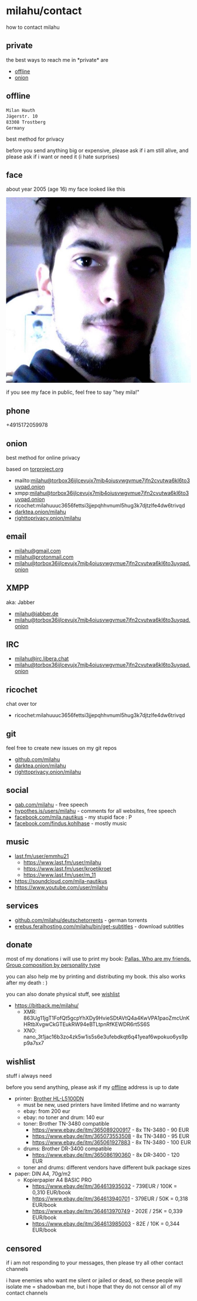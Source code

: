 # milahu/contact

how to contact milahu

## private

the best ways to reach me in \*private\* are

- [offline](#offline)
- [onion](#onion)

## offline

```
Milan Hauth
Jägerstr. 10
83308 Trostberg
Germany
```

best method for privacy

before you send anything big or expensive,
please ask if i am still alive,
and please ask if i want or need it (i hate surprises)

## face

about year 2005 (age 16) my face looked like this

![](milahu.jpg)

if you see my face in public, feel free to say "hey mila!"

## phone

+4915172059978

## onion

best method for online privacy

based on [torproject.org](https://www.torproject.org/)

- mailto:milahu@torbox36ijlcevujx7mjb4oiusvwgvmue7jfn2cvutwa6kl6to3uyqad.onion
- xmpp:milahu@torbox36ijlcevujx7mjb4oiusvwgvmue7jfn2cvutwa6kl6to3uyqad.onion
- ricochet:milahuuuc3656fettsi3jjepqhhvnuml5hug3k7djtzlfe4dw6trivqd
- [darktea.onion/milahu](http://it7otdanqu7ktntxzm427cba6i53w6wlanlh23v5i3siqmos47pzhvyd.onion/milahu)
- [righttoprivacy.onion/milahu](http://gg6zxtreajiijztyy5g6bt5o6l3qu32nrg7eulyemlhxwwl6enk6ghad.onion/milahu)

## email

- milahu@gmail.com
- milahu@protonmail.com
- milahu@torbox36ijlcevujx7mjb4oiusvwgvmue7jfn2cvutwa6kl6to3uyqad.onion

## XMPP

aka: Jabber

- milahu@jabber.de
- milahu@torbox36ijlcevujx7mjb4oiusvwgvmue7jfn2cvutwa6kl6to3uyqad.onion

## IRC

- milahu@irc.libera.chat
- milahu@torbox36ijlcevujx7mjb4oiusvwgvmue7jfn2cvutwa6kl6to3uyqad.onion

## ricochet

chat over tor

- ricochet:milahuuuc3656fettsi3jjepqhhvnuml5hug3k7djtzlfe4dw6trivqd

## git

feel free to create new issues on my git repos

- [github.com/milahu](https://github.com/milahu)
- [darktea.onion/milahu](http://it7otdanqu7ktntxzm427cba6i53w6wlanlh23v5i3siqmos47pzhvyd.onion/milahu)
- [righttoprivacy.onion/milahu](http://gg6zxtreajiijztyy5g6bt5o6l3qu32nrg7eulyemlhxwwl6enk6ghad.onion/milahu)

## social

- [gab.com/milahu](gab.com/milahu) - free speech
- [hypothes.is/users/milahu](https://hypothes.is/users/milahu) - comments for all websites, free speech
- [facebook.com/mila.nautikus](https://www.facebook.com/mila.nautikus) - my stupid face : P
- [facebook.com/findus.kohlhase](https://www.facebook.com/findus.kohlhase) - mostly music

## music

- [last.fm/user/emmhu21](https://www.last.fm/user/emmhu21)
  - https://www.last.fm/user/milahu
  - https://www.last.fm/user/kroetikroet
  - https://www.last.fm/user/m_11
- https://soundcloud.com/mila-nautikus
- https://www.youtube.com/user/milahu

## services

- [github.com/milahu/deutschetorrents](https://github.com/milahu/deutschetorrents) - german torrents
- [erebus.feralhosting.com/milahu/bin/get-subtitles](https://erebus.feralhosting.com/milahu/bin/get-subtitles) - download subtitles

## donate

most of my donations i will use to print my book:
[Pallas. Who are my friends. Group composition by personality type](https://milahu.github.io/alchi/src/whoaremyfriends/whoaremyfriends.html)

you can also help me by printing and distributing my book. this also works after my death : )

you can also donate physical stuff, see [wishlist](#wishlist)

- https://bitback.me/milahu/
  - XMR: 863Ug11jgT1FofQt5gcpYhXDy9HvieSDtAVtQ4a4KwVPA1paoZmcUnKHRtbXvgwCkGTEukRW94eBTLtpnRfKEWDR6rt5S6S
  - XNO: nano_3t1jac16b3zo4zk5w1is5s6e3ufebdkqt6q41yeaf6wpokuo6ys9pp9a7sx7

## wishlist

stuff i always need

before you send anything, please ask if my [offline](#offline) address is up to date

- printer: [Brother HL-L5100DN](https://geizhals.de/brother-hl-l5100dn-hll5100dng1-a1409933.html)
  - must be new, used printers have limited lifetime and no warranty
  - ebay: from 200 eur
  - ebay: no toner and drum: 140 eur
  - toner: Brother TN-3480 compatible
    - https://www.ebay.de/itm/365089200917 - 8x TN-3480 - 90 EUR
    - https://www.ebay.de/itm/365073553508 - 8x TN-3480 - 95 EUR
    - https://www.ebay.de/itm/365061927883 - 8x TN-3480 - 100 EUR
  - drums: Brother DR-3400 compatible
    - https://www.ebay.de/itm/365086190360 - 8x DR-3400 - 120 EUR
  - toner and drums: different vendors have different bulk package sizes
- paper: DIN A4, 70g/m2
  - Kopierpapier A4 BASIC PRO
    - https://www.ebay.de/itm/364613935032 - 739EUR / 100K = 0,310 EUR/book
    - https://www.ebay.de/itm/364613940701 - 379EUR / 50K = 0,318 EUR/book
    - https://www.ebay.de/itm/364613970749 - 202E / 25K = 0,339 EUR/book
    - https://www.ebay.de/itm/364613985003 - 82E / 10K = 0,344 EUR/book

## censored

if i am not responding to your messages, then please try all other contact channels

i have enemies who want me silent or jailed or dead, so these people will isolate me = shadowban me,
but i hope that they do not censor all of my contact channels
